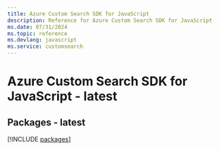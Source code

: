 ```yaml
---
title: Azure Custom Search SDK for JavaScript
description: Reference for Azure Custom Search SDK for JavaScript
ms.date: 07/31/2024
ms.topic: reference
ms.devlang: javascript
ms.service: customsearch
---
```

# Azure Custom Search SDK for JavaScript - latest
## Packages - latest
[!INCLUDE [packages](custom-search-index.md)]
